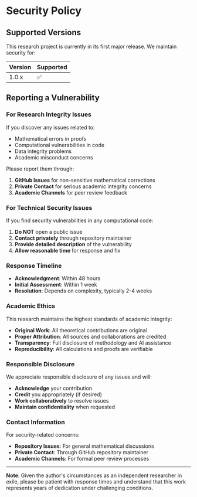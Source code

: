 # Security Policy

## Supported Versions

This research project is currently in its first major release. We maintain security for:

| Version | Supported          |
| ------- | ------------------ |
| 1.0.x   | :white_check_mark: |

## Reporting a Vulnerability

### For Research Integrity Issues

If you discover any issues related to:
- Mathematical errors in proofs
- Computational vulnerabilities in code
- Data integrity problems
- Academic misconduct concerns

Please report them through:

1. **GitHub Issues** for non-sensitive mathematical corrections
2. **Private Contact** for serious academic integrity concerns
3. **Academic Channels** for peer review feedback

### For Technical Security Issues

If you find security vulnerabilities in any computational code:

1. **Do NOT** open a public issue
2. **Contact privately** through repository maintainer
3. **Provide detailed description** of the vulnerability
4. **Allow reasonable time** for response and fix

### Response Timeline

- **Acknowledgment**: Within 48 hours
- **Initial Assessment**: Within 1 week
- **Resolution**: Depends on complexity, typically 2-4 weeks

### Academic Ethics

This research maintains the highest standards of academic integrity:

- **Original Work**: All theoretical contributions are original
- **Proper Attribution**: All sources and collaborations are credited
- **Transparency**: Full disclosure of methodology and AI assistance
- **Reproducibility**: All calculations and proofs are verifiable

### Responsible Disclosure

We appreciate responsible disclosure of any issues and will:

- **Acknowledge** your contribution
- **Credit** you appropriately (if desired)
- **Work collaboratively** to resolve issues
- **Maintain confidentiality** when requested

### Contact Information

For security-related concerns:
- **Repository Issues**: For general mathematical discussions
- **Private Contact**: Through GitHub repository maintainer
- **Academic Channels**: For formal peer review processes

---

**Note**: Given the author's circumstances as an independent researcher in exile, please be patient with response times and understand that this work represents years of dedication under challenging conditions.
